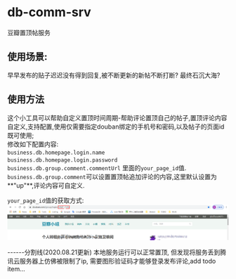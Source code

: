 # db-comm-srv
豆瓣置顶帖服务

## 使用场景:
早早发布的贴子迟迟没有得到回复,被不断更新的新帖不断打断? 最终石沉大海?

## 使用方法
这个小工具可以帮助自定义置顶时间周期-帮助评论置顶自己的帖子,置顶评论内容自定义,支持配置,使用仅需要指定douban绑定的手机号和密码,以及帖子的页面id既可使用;
<br>修改如下配置内容:
<br>`business.db.homepage.login.name`
<br>`business.db.homepage.login.password`
<br>`business.db.group.comment.commentUrl` 里面的`your_page_id`值.
<br>`business.db.group.comment`可以设置置顶帖追加评论的内容,这里默认设置为**"up"**,评论内容可自定义.

`your_page_id`值的获取方式:
![评论页id](img/coment-page-id.png)

------分割线(2020.08.21更新)
本地服务运行可以正常置顶,
但发现将服务丢到腾讯云服务器上仿佛被限制了ip,
需要图形验证码才能够登录发布评论,add todo item...
